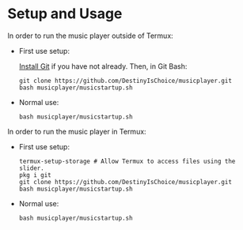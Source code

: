 # Setup and Usage

In order to run the music player outside of Termux:

* First use setup:

   [Install Git](https://git-scm.com/downloads/win) if you have not already. Then, in Git Bash:  

      git clone https://github.com/DestinyIsChoice/musicplayer.git  
      bash musicplayer/musicstartup.sh  

* Normal use:

      bash musicplayer/musicstartup.sh  

In order to run the music player in Termux:

* First use setup:

      termux-setup-storage # Allow Termux to access files using the slider.  
      pkg i git  
      git clone https://github.com/DestinyIsChoice/musicplayer.git  
      bash musicplayer/musicstartup.sh  

* Normal use:

      bash musicplayer/musicstartup.sh
